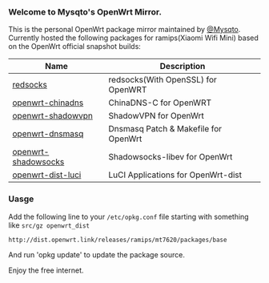 ### Welcome to Mysqto's OpenWrt Mirror.

This is the personal OpenWrt package mirror maintained by [@Mysqto](https://github.com/mysqto). Currently hosted the following packages for ramips(Xiaomi Wifi Mini) based on the OpenWrt official snapshot builds:

 Name                     | Description
 -------------------------|-----------------------------------
 [redsocks][1]            | redsocks(With OpenSSL) for OpenWRT
 [openwrt-chinadns][2]    | ChinaDNS-C for OpenWRT
 [openwrt-shadowvpn][3]   | ShadowVPN for OpenWrt
 [openwrt-dnsmasq][4]     | Dnsmasq Patch & Makefile for OpenWrt
 [openwrt-shadowsocks][5] | Shadowsocks-libev for OpenWrt
 [openwrt-dist-luci][6]   | LuCI Applications for OpenWrt-dist

### Uasge
Add the following line to your `/etc/opkg.conf` file starting with something like `src/gz openwrt_dist`

```
http://dist.openwrt.link/releases/ramips/mt7620/packages/base
```

And run 'opkg update' to update the package source.

Enjoy the free internet.


  [1]: https://github.com/semigodking/redsocks
  [2]: https://github.com/clowwindy/ChinaDNS
  [3]: https://github.com/clowwindy/ShadowVPN
  [4]: https://github.com/semigodking/redsocks
  [5]: https://github.com/shadowsocks/openwrt-shadowsocks
  [6]: https://github.com/aa65535/openwrt-dist-luci

